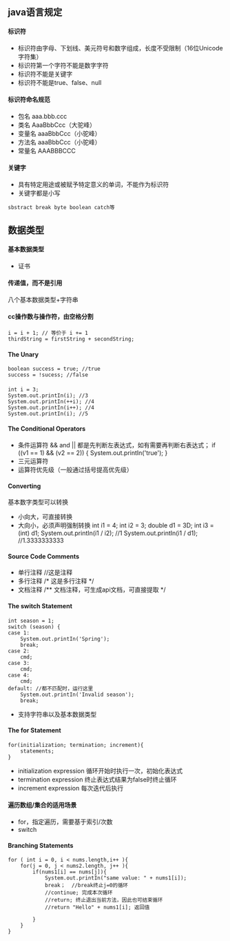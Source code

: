 ## java语言规定
#### 标识符
* 标识符由字母、下划线、美元符号和数字组成，长度不受限制（16位Unicode字符集）
* 标识符第一个字符不能是数字字符
* 标识符不能是关键字
* 标识符不能是true、false、null

#### 标识符命名规范
* 包名 aaa.bbb.ccc
* 类名 AaaBbbCcc（大驼峰）
* 变量名 aaaBbbCcc（小驼峰）
* 方法名 aaaBbbCcc（小驼峰）
* 常量名 AAABBBCCC
#### 关键字
* 具有特定用途或被赋予特定意义的单词，不能作为标识符
* 关键字都是小写
```
sbstract break byte boolean catch等
```

## 数据类型 

#### 基本数据类型
* 证书

#### 传递值，而不是引用

八个基本数据类型+字符串

#### cc操作数与操作符，由空格分割

	i = i + 1; // 等价于 i += 1
	thirdString = firstString + secondString;

#### The Unary

	boolean success = true; //true
	success = !sucess; //false

####

	int i = 3;
	System.out.printIn(i); //3
	System.out.printIn(++i); //4
	System.out.printIn(i++); //4
	System.out.printIn(i); //5

#### The Conditional Operators

* 条件运算符
&& and || 都是先判断左表达式，如有需要再判断右表达式；
	if ((v1 == 1) && (v2 == 2)) {
		System.out.printIn('true');
	}
* 三元运算符
* 运算符优先级（一般通过括号提高优先级）
#### Converting
基本数字类型可以转换
* 小向大，可直接转换
* 大向小，必须声明强制转换
	int i1 = 4;
	int i2 = 3;
	double d1 = 3D;
	int i3 = (int) d1;
	System.out.printIn(i1 / i2); //1
	System.out.printIn(i1 / d1); //1.3333333333
#### Source Code Comments
* 单行注释 //这是注释
* 多行注释 /* 这是多行注释 */
* 文档注释 /** 文档注释，可生成api文档，可直接提取 */
#### The switch Statement
	int season = 1;
	switch (season) {
	case 1:
		System.out.printIn('Spring');
		break;
	case 2:
		cmd;
	case 3:
		cmd;
	case 4:
		cmd;
	default: //都不匹配时，运行这里
		System.out.printIn('Invalid season');
		break;
* 支持字符串以及基本数据类型
#### The for Statement
	for(initialization; termination; increment){
		statements;
	}
* initialization expression 循环开始时执行一次，初始化表达式
* termination expression 终止表达式结果为false时终止循环
* increment expression 每次迭代后执行

#### 遍历数组/集合的适用场景
* for，指定遍历，需要基于索引/次数
* switch

#### Branching Statements
	for ( int i = 0, i < nums.length,i++ ){
		for(j = 0, j < nums2.length, j++ ){
			if(nums1[i] == nums[j]){
				System.out.printIn("same value: " + nums1[i]);
				break；  //break终止j=0的循环
				//continue; 完成本次循环
				//return; 终止退出当前方法，因此也可结束循环
				//return "Hello" + nums1[i]; 返回值
				
			}
		}
	}


